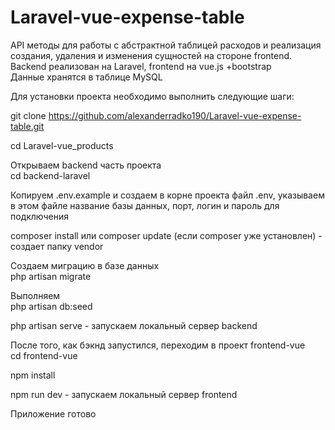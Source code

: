 # Laravel-vue-expense-table

API методы для работы с абстрактной таблицей расходов и реализация создания, удаления и изменения сущностей на стороне frontend. Backend реализован на Laravel, frontend на vue.js +bootstrap <br>
Данные хранятся в таблице MySQL <br>

Для установки проекта необходимо выполнить следующие шаги: <br>

git clone https://github.com/alexanderradko190/Laravel-vue-expense-table.git <br>

cd Laravel-vue_products

Открываем backend часть проекта <br>
cd backend-laravel

Копируем .env.example и создаем в корне проекта файл .env, указываем в этом файле название базы данных, порт, логин и пароль для подключения <br>

composer install или composer update (если composer уже установлен) - создает папку vendor

Создаем миграцию в базе данных <br>
php artisan migrate

Выполняем <br>
php artisan db:seed

php artisan serve - запускаем локальный сервер backend <br>

После того, как бэкнд запустился, переходим в проект frontend-vue <br>
cd frontend-vue

npm install

npm run dev - запускаем локальный сервер frontend <br>

Приложение готово




